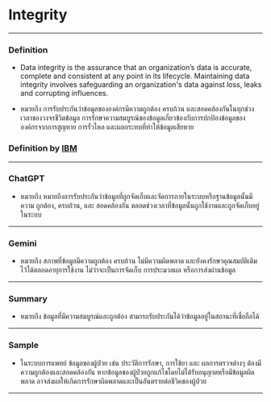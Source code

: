 # Integrity

---

### Definition
* Data integrity is the assurance that an organization’s data is accurate, complete and consistent at any point in its lifecycle. Maintaining data integrity involves safeguarding an organization's data against loss, leaks and corrupting influences.

* หมายถึง การรับประกันว่าข้อมูลขององค์กรมีความถูกต้อง ครบถ้วน และสอดคล้องกันในทุกช่วงเวลาของวงจรชีวิตข้อมูล การรักษาความสมบูรณ์ของข้อมูลเกี่ยวข้องกับการปกป้องข้อมูลขององค์กรจากการสูญหาย การรั่วไหล และผลกระทบที่ทำให้ข้อมูลเสียหาย
  
### Definition by [IBM](https://www.ibm.com/think/topics/data-integrity)
  
---

### ChatGPT
* หมายถึง หมายถึงการรับประกันว่าข้อมูลที่ถูกจัดเก็บและจัดการภายในระบบหรือฐานข้อมูลนั้นมีความ ถูกต้อง, ครบถ้วน, และ สอดคล้องกัน ตลอดช่วงเวลาที่ข้อมูลนั้นถูกใช้งานและถูกจัดเก็บอยู่ในระบบ

---

### Gemini
* หมายถึง สภาพที่ข้อมูลมีความถูกต้อง ครบถ้วน ไม่มีความผิดพลาด และยังคงรักษาคุณสมบัติเดิมไว้ได้ตลอดอายุการใช้งาน ไม่ว่าจะเป็นการจัดเก็บ การประมวลผล หรือการส่งผ่านข้อมูล
  
---

### Summary
* หมายถึง ข้อมูลที่มีความสมบูรณ์และถูกต้อง สามารถรับประกันได้ว่าข้อมูลอยู่ในสถานะที่เชื่อถือได้
  
---

### Sample
* ในระบบการแพทย์ ข้อมูลของผู้ป่วย เช่น ประวัติการรักษา, การใช้ยา และ ผลการตรวจต่างๆ ต้องมีความถูกต้องและสอดคล้องกัน หากข้อมูลของผู้ป่วยถูกแก้ไขโดยไม่ได้รับอนุญาตหรือมีข้อมูลผิดพลาด อาจส่งผลให้เกิดการรักษาผิดพลาดและเป็นอันตรายต่อชีวิคของผู้ป่วย
  
---
